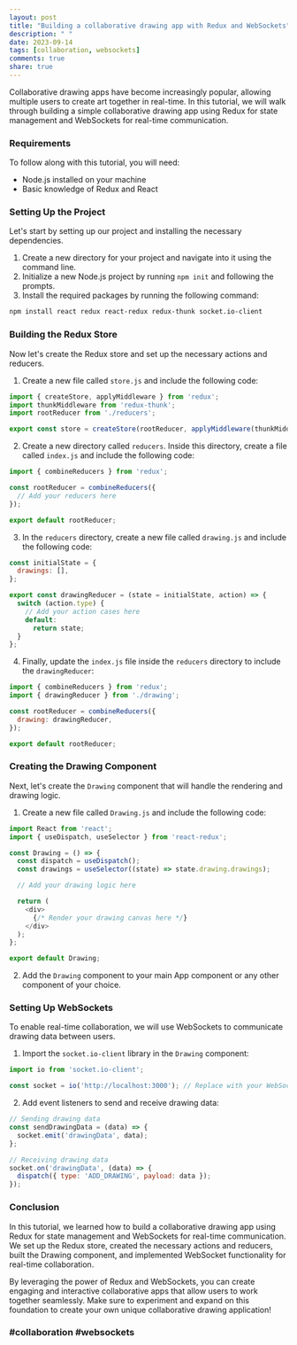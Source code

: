 ```yaml
---
layout: post
title: "Building a collaborative drawing app with Redux and WebSockets"
description: " "
date: 2023-09-14
tags: [collaboration, websockets]
comments: true
share: true
---
```


Collaborative drawing apps have become increasingly popular, allowing multiple users to create art together in real-time. In this tutorial, we will walk through building a simple collaborative drawing app using Redux for state management and WebSockets for real-time communication.

### Requirements

To follow along with this tutorial, you will need:

- Node.js installed on your machine
- Basic knowledge of Redux and React

### Setting Up the Project

Let's start by setting up our project and installing the necessary dependencies.

1. Create a new directory for your project and navigate into it using the command line.
2. Initialize a new Node.js project by running `npm init` and following the prompts.
3. Install the required packages by running the following command:
```bash
npm install react redux react-redux redux-thunk socket.io-client
```

### Building the Redux Store

Now let's create the Redux store and set up the necessary actions and reducers.

1. Create a new file called `store.js` and include the following code:

```javascript
import { createStore, applyMiddleware } from 'redux';
import thunkMiddleware from 'redux-thunk';
import rootReducer from './reducers';

export const store = createStore(rootReducer, applyMiddleware(thunkMiddleware));
```
2. Create a new directory called `reducers`. Inside this directory, create a file called `index.js` and include the following code:

```javascript
import { combineReducers } from 'redux';

const rootReducer = combineReducers({
  // Add your reducers here
});

export default rootReducer;
```

3. In the `reducers` directory, create a new file called `drawing.js` and include the following code:

```javascript
const initialState = {
  drawings: [],
};

export const drawingReducer = (state = initialState, action) => {
  switch (action.type) {
    // Add your action cases here
    default:
      return state;
  }
};
```

4. Finally, update the `index.js` file inside the `reducers` directory to include the `drawingReducer`:

```javascript
import { combineReducers } from 'redux';
import { drawingReducer } from './drawing';

const rootReducer = combineReducers({
  drawing: drawingReducer,
});

export default rootReducer;
```

### Creating the Drawing Component

Next, let's create the `Drawing` component that will handle the rendering and drawing logic.

1. Create a new file called `Drawing.js` and include the following code:

```javascript
import React from 'react';
import { useDispatch, useSelector } from 'react-redux';

const Drawing = () => {
  const dispatch = useDispatch();
  const drawings = useSelector((state) => state.drawing.drawings);

  // Add your drawing logic here

  return (
    <div>
      {/* Render your drawing canvas here */}
    </div>
  );
};

export default Drawing;
```

2. Add the `Drawing` component to your main App component or any other component of your choice.

### Setting Up WebSockets

To enable real-time collaboration, we will use WebSockets to communicate drawing data between users.

1. Import the `socket.io-client` library in the `Drawing` component:

```javascript
import io from 'socket.io-client';

const socket = io('http://localhost:3000'); // Replace with your WebSocket server URL
```

2. Add event listeners to send and receive drawing data:

```javascript
// Sending drawing data
const sendDrawingData = (data) => {
  socket.emit('drawingData', data);
};

// Receiving drawing data
socket.on('drawingData', (data) => {
  dispatch({ type: 'ADD_DRAWING', payload: data });
});
```

### Conclusion

In this tutorial, we learned how to build a collaborative drawing app using Redux for state management and WebSockets for real-time communication. We set up the Redux store, created the necessary actions and reducers, built the Drawing component, and implemented WebSocket functionality for real-time collaboration.

By leveraging the power of Redux and WebSockets, you can create engaging and interactive collaborative apps that allow users to work together seamlessly. Make sure to experiment and expand on this foundation to create your own unique collaborative drawing application!

### #collaboration #websockets
